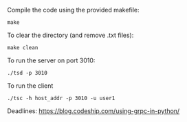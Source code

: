 
Compile the code using the provided makefile:

    make

To clear the directory (and remove .txt files):
   
    make clean

To run the server on port 3010:

    ./tsd -p 3010

To run the client  

    ./tsc -h host_addr -p 3010 -u user1

Deadlines: https://blog.codeship.com/using-grpc-in-python/
